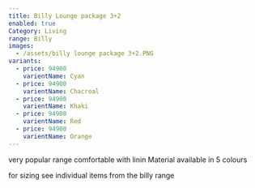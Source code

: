 ```yaml
---
title: Billy Lounge package 3+2
enabled: true
Category: Living
range: Billy
images:
  - /assets/billy lounge package 3+2.PNG
variants:
  - price: 94900
    varientName: Cyan
  - price: 94900
    varientName: Chacroal
  - price: 94900
    varientName: Khaki
  - price: 94900
    varientName: Red
  - price: 94900
    varientName: Orange
---
```



very popular range comfortable with linin Material available in 5 colours

for sizing see individual items from the billy range